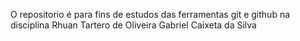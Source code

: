 O repositorio é para fins de estudos das ferramentas git e github na disciplina
Rhuan Tartero de Oliveira
Gabriel Caixeta da Silva
